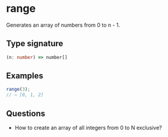 # range

Generates an array of numbers from 0 to n - 1.

## Type signature

<!-- prettier-ignore-start -->
```typescript
(n: number) => number[]
```
<!-- prettier-ignore-end -->

## Examples

<!-- prettier-ignore-start -->
```javascript
range(3);
// ⇒ [0, 1, 2]
```
<!-- prettier-ignore-end -->

## Questions

- How to create an array of all integers from 0 to N exclusive?
